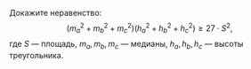 Докажите неравенство: $$\left( m_{a}^{2}+m_{b}^{2}+m_{c}^{2} \right)\left( h_{a}^{2}+h_{b}^{2}+h_{c}^{2} \right)\ge 27\cdot {{S}^{2}},$$ где  $S$   — площадь, ${{m}_{a}},{{m}_{b}},{{m}_{c}}$ — медианы,  ${{h}_{a}},{{h}_{b}},{{h}_{c}}$ —  высоты треугольника.